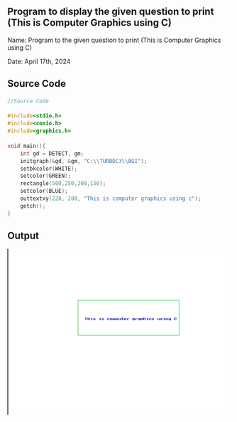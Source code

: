 ## Program to display the given question to print (This is Computer Graphics using C)

Name: Program to  the given question to print (This is Computer Graphics using C)

Date: April 17th, 2024

## Source Code

```c 
//Source Code

#include<stdio.h>
#include<conio.h>
#include<graphics.h>

void main(){
    int gd = DETECT, gm;
    initgraph(&gd, &gm, "C:\\TURBOC3\\BGI");
    setbkcolor(WHITE);
    setcolor(GREEN);
    rectangle(500,250,200,150);
    setcolor(BLUE);
    outtextxy(220, 200, "This is computer graphics using c");
    getch();
}
```

## Output

![Program to Print Hello World](./output.png)
